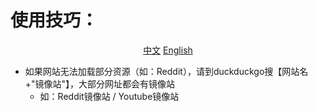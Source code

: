 # 使用技巧：

<div align="center">
  
[中文](https://github.com/1234567Yang/cf-proxy-ex/blob/main/usage_tips.md) 
[English](https://github-com.translate.goog/1234567Yang/cf-proxy-ex/blob/main/usage_tips.md?_x_tr_sl=zh-CN&_x_tr_tl=en&_x_tr_hl=zh-CN&_x_tr_pto=wapp)
</div>


* 如果网站无法加载部分资源（如：Reddit），请到duckduckgo搜【网站名+"镜像站"】，大部分网址都会有镜像站
  * 如：Reddit镜像站 / Youtube镜像站
